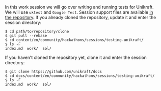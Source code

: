 In this work session we will go over writing and running tests for Unikraft.
We will use `uktest` and `Google Test`.
Session support files are available [in the repository](https://github.com/unikraft/docs).
If you already cloned the repository, update it and enter the session directory:

```console
$ cd path/to/repository/clone
$ git pull --rebase
$ cd content/en/community/hackathons/sessions/testing-unikraft/
$ ls -F
index.md  work/  sol/
```

If you haven't cloned the repository yet, clone it and enter the session directory:

```console
$ git clone https://github.com/unikraft/docs
$ cd docs/content/en/community/hackathons/sessions/testing-unikraft/
$ ls -F
index.md  work/  sol/
```
